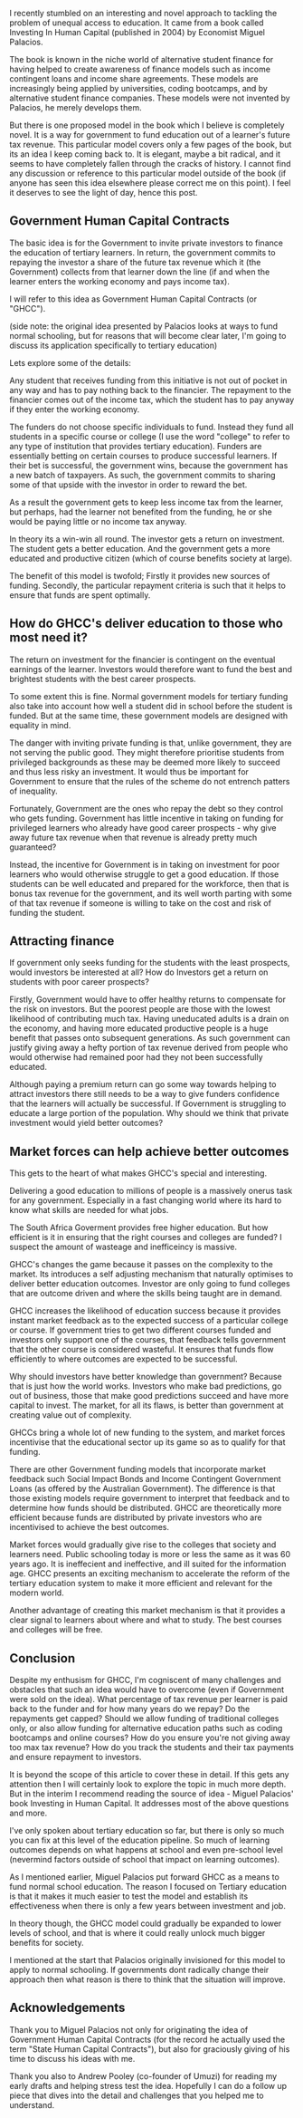 I recently stumbled on an interesting and novel approach to tackling the problem of unequal access to education. It came from a book called Investing In Human Capital (published in 2004) by Economist Miguel Palacios. 

The book is known in the niche world of alternative student finance for having helped to create awareness of finance models such as income contingent loans and income share agreements. These  models are increasingly being applied by universities, coding bootcamps, and by alternative student finance companies. These models were not invented by Palacios, he merely develops them. 

But there is one proposed model in the book which I believe is completely novel. It is a way for government to fund education out of a learner's future tax revenue. This particular model covers only a few pages of the book, but its an idea I keep coming back to. It is elegant, maybe a bit radical, and it seems to have completely fallen through the cracks of history. I cannot find any discussion or reference to this particular model outside of the book (if anyone has seen this idea elsewhere please correct me on this point). I feel it deserves to see the light of day, hence this post. 

## Government Human Capital Contracts

The basic idea is for the Government to invite private investors to finance the education of tertiary learners. In return, the government commits to repaying the investor a share of the future tax revenue which it (the Government) collects from that learner down the line (if and when the learner enters the working economy and pays income tax).

I will refer to this idea as Government Human Capital Contracts (or "GHCC").

(side note: the original idea presented by Palacios looks at ways to fund normal schooling, but for reasons that will become clear later, I'm going to discuss its application specifically to tertiary education) 

Lets explore some of the details:

Any student that receives funding from this initiative is not out of pocket in any way and has to pay nothing back to the financier. The repayment to the financier comes out of the income tax, which the student has to pay anyway if they enter the working economy.  

The funders do not choose specific individuals to fund. Instead they fund all students in a specific course or college (I use the word "college" to refer to any type of institution that provides tertiary education). Funders are essentially betting on certain courses to produce successful learners. If their bet is successful, the government wins, because the government has a new batch of taxpayers. As such, the government commits to sharing some of that upside with the investor in order to reward the bet.

As a result the government gets to keep less income tax from the learner, but perhaps, had the learner not benefited from the funding, he or she would be paying little or no income tax anyway.

In theory its a win-win all round. The investor gets a return on investment. The student gets a better education. And the government gets a more educated and productive citizen (which of course benefits society at large).

The benefit of this model is twofold; Firstly it provides new sources of funding. Secondly, the particular repayment criteria is such that it helps to ensure that funds are spent optimally. 

## How do GHCC's deliver education to those who most need it?

The return on investment for the financier is contingent on the eventual earnings of the learner. Investors would therefore want to fund the best and brightest students with the best career prospects. 

To some extent this is fine. Normal government models for tertiary funding also take into account how well a student did in school before the student is funded. But at the same time, these government models are designed with equality in mind.

The danger with inviting private funding is that, unlike government, they are not serving the public good. They might therefore prioritise students from privileged backgrounds as these may be deemed more likely to succeed and thus less risky an investment. It would thus be important for Government to ensure that the rules of the scheme do not entrench patters of inequality. 

Fortunately, Government are the ones who repay the debt so they control who gets funding. Government has little incentive in taking on funding for privileged learners who already have good career prospects - why give away future tax revenue when that revenue is already pretty much guaranteed? 

Instead, the incentive for Government is in taking on investment for poor learners who would otherwise struggle to get a good education. If those students can be well educated and prepared for the workforce, then that is bonus tax revenue for the government, and its well worth parting with some of that tax revenue if someone is willing to take on the cost and risk of funding the student. 

## Attracting finance

If government only seeks funding for the students with the least prospects, would investors be interested at all? How do Investors get a return on students with poor career prospects?

Firstly, Government would have to offer healthy returns to compensate for the risk on investors. But the poorest people are those with the lowest likelihood of contributing much tax. Having uneducated adults is a drain on the economy, and having more educated productive people is a huge benefit that passes onto subsequent generations. As such government can justify giving away a hefty portion of tax revenue derived from people who would otherwise had remained poor had they not been successfully educated. 

Although paying a premium return can go some way towards helping to attract investors there still needs to be a way to give funders confidence that the learners will actually be successful. If Government is struggling to educate a large portion of the population. Why should we think that private investment would yield better outcomes?

## Market forces can help achieve better outcomes

This gets to the heart of what makes GHCC's special and interesting.

Delivering a good education to millions of people is a massively onerus task for any government. Especially in a fast changing world where its hard to know what skills are needed for what jobs.

The South Africa Goverment provides free higher education. But how efficient is it in ensuring that the right courses and colleges are funded? I suspect the amount of wasteage and inefficeincy is massive. 

GHCC's changes the game because it passes on the complexity to the market. Its introduces a self adjusting mechanism that naturally optimises to deliver better education outcomes. Investor are only going to fund colleges that are outcome driven and where the skills being taught are in demand.  

GHCC increases the likelihood of education success because it provides instant market feedback as to the expected success of a particular college or course. If government tries to get two different courses funded and investors only support one of the courses, that feedback tells government that the other course is considered wasteful. It ensures that funds flow efficiently to where outcomes are expected to be successful. 

Why should investors have better knowledge than government? Because that is just how the world works. Investors who make bad predictions, go out of business, those that make good predictions succeed and have more capital to invest. The market, for all its flaws, is better than government at creating value out of complexity. 

GHCCs bring a whole lot of new funding to the system, and market forces incentivise that the educational sector up its game so as to qualify for that funding. 

There are other Government funding models that incorporate market feedback such Social Impact Bonds and Income Contingent Government Loans (as offered by the Australian Government). The difference is that those existing models require government to interpret that feedback and to determine how funds should be distributed. GHCC are theoretically more efficient because funds are distributed by private investors who are incentivised to achieve the best outcomes. 

Market forces would gradually give rise to the colleges that society and learners need. Public schooling today is more or less the same as it was 60 years ago. It is ineffecient and ineffective, and ill suited for the information age. GHCC presents an exciting mechanism to accelerate the reform of the tertiary education system to make it more efficient and relevant for the modern world. 

Another advantage of creating this market mechanism is that it provides a clear signal to learners about where and what to study. The best courses and colleges will be free.  

## Conclusion 

Despite my enthusism for GHCC, I'm cogniscent of many challenges and obstacles that such an idea would have to overcome (even if Government were sold on the idea). What percentage of tax revenue per learner is paid back to the funder and for how many years do we repay? Do the repayments get capped? Should we allow funding of traditional colleges only, or also allow funding for alternative education paths such as coding bootcamps and online courses? How do you ensure you're not giving away too max tax revenue? How do you track the students and their tax payments and ensure repayment to investors. 

It is beyond the scope of this article to cover these in detail. If this gets any attention then I will certainly look to explore the topic in much more depth. But in the interim I recommend reading the source of idea - Miguel Palacios' book Investing in Human Capital. It addresses most of the above questions and more.

I've only spoken about tertiary education so far, but there is only so much you can fix at this level of the education pipeline. So much of learning outcomes depends on what happens at school and even pre-school level (nevermind factors outside of school that impact on learning outcomes). 

As I mentioned earlier, Miguel Palacios put forward GHCC as a means to fund normal school education. The reason I focused on Tertiary education is that it makes it much easier to test the model and establish its effectiveness when there is only a few years between investment and job. 

In theory though, the GHCC model could gradually be expanded to lower levels of school, and that is where it could really unlock much bigger benefits for society. 

I mentioned at the start that Palacios originally invisioned for this model to apply to normal schooling. 
If governments dont radically change their approach then what reason is there to think that the situation will improve. 

## Acknowledgements
Thank you to Miguel Palacios not only for originating the idea of Government Human Capital Contracts (for the record he actually used the term "State Human Capital Contracts"), but also for graciously giving of his time to discuss his ideas with me. 

Thank you also to Andrew Pooley (co-founder of Umuzi) for reading my early drafts and helping stress test the idea. Hopefully I can do a follow up piece that dives into the detail and challenges that you helped me to understand. 


